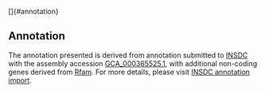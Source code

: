 []{#annotation}

Annotation
----------

The annotation presented is derived from annotation submitted to
[INSDC](http://www.insdc.org) with the assembly accession
[GCA\_000365525.1](http://www.ebi.ac.uk/ena/data/view/GCA_000365525.1),
with additional non-coding genes derived from
[Rfam](http://rfam.xfam.org/). For more details, please visit [INSDC
annotation
import](http://ensemblgenomes.org/info/data/insdc_annotation).

